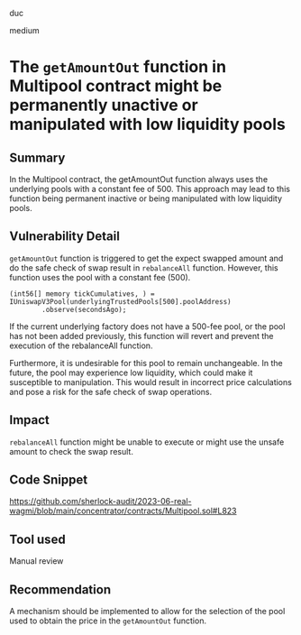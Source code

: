 duc

medium

# The `getAmountOut` function in Multipool contract might be permanently unactive or manipulated with low liquidity pools

## Summary
In the Multipool contract, the getAmountOut function always uses the underlying pools with a constant fee of 500. This approach may lead to this function being permanent inactive or being manipulated with low liquidity pools.
## Vulnerability Detail
`getAmountOut` function is triggered to get the expect swapped amount and do the safe check of swap result in `rebalanceAll` function.
However, this function uses the pool with a constant fee (500).
```solidity=
(int56[] memory tickCumulatives, ) = IUniswapV3Pool(underlyingTrustedPools[500].poolAddress)
        .observe(secondsAgo);
```
If the current underlying factory does not have a 500-fee pool, or the pool has not been added previously, this function will revert and prevent the execution of the rebalanceAll function.

Furthermore, it is undesirable for this pool to remain unchangeable. In the future, the pool may experience low liquidity, which could make it susceptible to manipulation. This would result in incorrect price calculations and pose a risk for the safe check of swap operations.
## Impact
`rebalanceAll` function might be unable to execute or might use the unsafe amount to check the swap result.
## Code Snippet
https://github.com/sherlock-audit/2023-06-real-wagmi/blob/main/concentrator/contracts/Multipool.sol#L823
## Tool used
Manual review

## Recommendation
A mechanism should be implemented to allow for the selection of the pool used to obtain the price in the `getAmountOut` function.